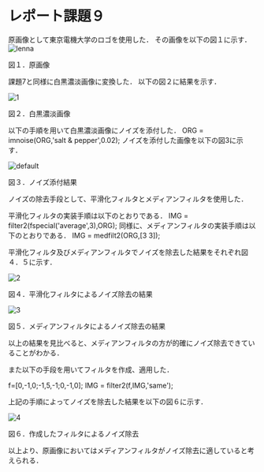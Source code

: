 # レポート課題９
原画像として東京電機大学のロゴを使用した． その画像を以下の図１に示す．
![lenna](https://user-images.githubusercontent.com/19383267/50393837-5262a580-079c-11e9-8fad-1bea341a9679.png)

図１．原画像

課題7と同様に白黒濃淡画像に変換した．
以下の図２に結果を示す．

![1](https://user-images.githubusercontent.com/19383267/50394604-0450a080-07a2-11e9-9b30-601308d28560.PNG)

図２．白黒濃淡画像

以下の手順を用いて白黒濃淡画像にノイズを添付した．
ORG = imnoise(ORG,'salt & pepper',0.02); 
ノイズを添付した画像を以下の図3に示す．

![default](https://user-images.githubusercontent.com/19383267/50395376-e0438e00-07a6-11e9-90d0-e4f12ef2e6b8.PNG)

図３．ノイズ添付結果

ノイズの除去手段として、平滑化フィルタとメディアンフィルタを使用した．

平滑化フィルタの実装手順は以下のとおりである．
IMG = filter2(fspecial('average',3),ORG); 
同様に、メディアンフィルタの実装手順は以下のとおりである．
IMG = medfilt2(ORG,[3 3]);

平滑化フィルタ及びメディアンフィルタでノイズを除去した結果をそれぞれ図４．５に示す．

![2](https://user-images.githubusercontent.com/19383267/50395375-e0438e00-07a6-11e9-9728-ec9aac917961.PNG)

図４．平滑化フィルタによるノイズ除去の結果

![3](https://user-images.githubusercontent.com/19383267/50395378-e0438e00-07a6-11e9-8190-252f0b7da4a2.PNG)

図５．メディアンフィルタによるノイズ除去の結果

以上の結果を見比べると、メディアンフィルタの方が的確にノイズ除去できていることがわかる．

また以下の手段を用いてフィルタを作成、適用した．

f=[0,-1,0;-1,5,-1;0,-1,0]; 
IMG = filter2(f,IMG,'same');

上記の手順によってノイズを除去した結果を以下の図６に示す．

![4](https://user-images.githubusercontent.com/19383267/50395377-e0438e00-07a6-11e9-9cb7-f6a9c49cfc8e.PNG)

図６．作成したフィルタによるノイズ除去

以上より、原画像においてはメディアンフィルタがノイズ除去に適していると考えられる．
